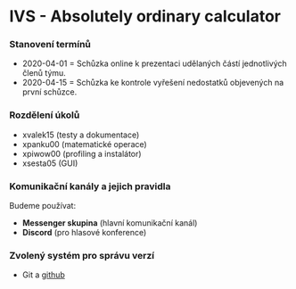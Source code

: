 # IVS - Absolutely ordinary calculator

### Stanovení termínů
 - 2020-04-01 = Schůzka online k prezentaci udělaných částí jednotlivých členů týmu.
 - 2020-04-15 = Schůzka ke kontrole vyřešení nedostatků objevených na první schůzce.
 
### Rozdělení úkolů
 - xvalek15 (testy a dokumentace)
 - xpanku00 (matematické operace)
 - xpiwow00 (profiling a instalátor)
 - xsesta05 (GUI)
 
### Komunikační kanály a jejich pravidla
Budeme používat:
 - **Messenger skupina** (hlavní komunikační kanál)
 - **Discord** (pro hlasové konference)
 
### Zvolený systém pro správu verzí
 - Git a [github](https://github.com/Rattlesnek/IVS)
